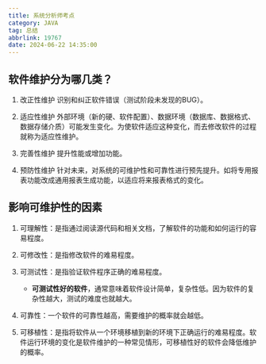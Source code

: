 ```yaml
---
title: 系统分析师考点
category: JAVA
tag: 总结
abbrlink: 19767
date: 2024-06-22 14:35:00
---
```



## 软件维护分为哪几类？

1. 改正性维护
识别和纠正软件错误（测试阶段未发现的BUG）。

2. 适应性维护
外部环境（新的硬、软件配置）、数据环境（数据库、数据格式、数据存储介质）可能发生变化。为使软件适应这种变化，而去修改软件的过程就称为适应性维护。

3. 完善性维护
提升性能或增加功能。

4. 预防性维护
针对未来，对系统的可维护性和可靠性进行预先提升。如将专用报表功能改成通用报表生成功能，以适应将来报表格式的变化。

## 影响可维护性的因素

1. 可理解性：是指通过阅读源代码和相关文档，了解软件的功能和如何运行的容易程度。

2. 可修改性：是指修改软件的难易程度。

3. 可测试性：是指验证软件程序正确的难易程度。
   - **可测试性好的软件**，通常意味着软件设计简单，复杂性低。因为软件的复杂性越大，测试的难度也就越大。

4. 可靠性：一个软件的可靠性越高，需要维护的概率就会越低。

5. 可移植性：是指将软件从一个环境移植到新的环境下正确运行的难易程度。软件运行环境的变化是软件维护的一种常见情形，可移植性好的软件会降低维护的概率。
